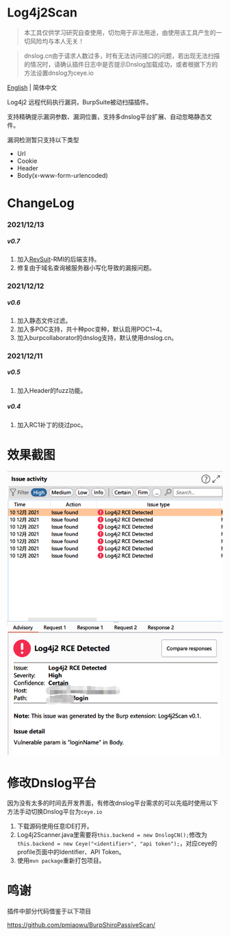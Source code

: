 # Log4j2Scan

> 本工具仅供学习研究自查使用，切勿用于非法用途，由使用该工具产生的一切风险均与本人无关！

> dnslog.cn由于请求人数过多，时有无法访问接口的问题，若出现无法扫描的情况时，请确认插件日志中是否提示Dnslog加载成功，或者根据下方的方法设置dnslog为ceye.io

[English](./README.md) | 简体中文

Log4j2 远程代码执行漏洞，BurpSuite被动扫描插件。

支持精确提示漏洞参数、漏洞位置，支持多dnslog平台扩展、自动忽略静态文件。

漏洞检测暂只支持以下类型
- Url
- Cookie
- Header
- Body(x-www-form-urlencoded)

# ChangeLog
### 2021/12/13
##### v0.7
1. 加入[RevSuit](https://github.com/Li4n0/revsuit/)-RMI的后端支持。
2. 修复由于域名查询被服务器小写化导致的漏报问题。
### 2021/12/12
##### v0.6
1. 加入静态文件过滤。
2. 加入多POC支持，共十种poc变种，默认启用POC1~4。
3. 加入burpcollaborator的dnslog支持，默认使用dnslog.cn。
### 2021/12/11
##### v0.5
1. 加入Header的fuzz功能。
##### v0.4
1. 加入RC1补丁的绕过poc。

# 效果截图

![](screenshots/detected.png)


# 修改Dnslog平台

因为没有太多的时间去开发界面，有修改dnslog平台需求的可以先临时使用以下方法手动切换Dnslog平台为`ceye.io`

1. 下载源码使用任意IDE打开。
2. Log4j2Scanner.java里需要将`this.backend = new DnslogCN();`修改为`this.backend = new Ceye("<identifier>", "api token");`，对应ceye的profile页面中的Identifier、API Token。
3. 使用`mvn package`重新打包项目。

# 鸣谢
插件中部分代码借鉴于以下项目

https://github.com/pmiaowu/BurpShiroPassiveScan/
